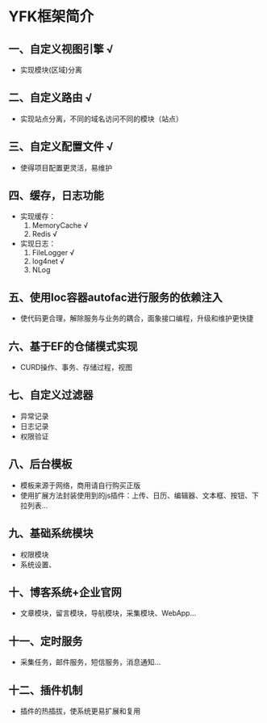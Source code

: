﻿# YFK框架简介

## 一、自定义视图引擎 √

* 实现模块(区域)分离

## 二、自定义路由 √

* 实现站点分离，不同的域名访问不同的模块（站点）

## 三、自定义配置文件 √

* 使得项目配置更灵活，易维护

## 四、缓存，日志功能

* 实现缓存：         
    1. MemoryCache √
    2. Redis √
* 实现日志：
    1. FileLogger √
    2. log4net √
    3. NLog

## 五、使用Ioc容器autofac进行服务的依赖注入

* 使代码更合理，解除服务与业务的耦合，面象接口编程，升级和维护更快捷

## 六、基于EF的仓储模式实现  

* CURD操作、事务、存储过程，视图

## 七、自定义过滤器

* 异常记录
* 日志记录
* 权限验证

## 八、后台模板

* 模板来源于网络，商用请自行购买正版			
* 使用扩展方法封装使用到的js插件：上传、日历、编辑器、文本框、按钮、下拉列表...		

## 九、基础系统模块

* 权限模块
* 系统设置、

## 十、博客系统+企业官网

* 文章模块，留言模块，导航模块，采集模块、WebApp...

## 十一、定时服务

* 采集任务，邮件服务，短信服务，消息通知...

## 十二、插件机制

* 插件的热插拔，使系统更易扩展和复用

